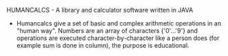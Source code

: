 HUMANCALCS - A library and calculator software written in JAVA

- Humancalcs give a set of basic and complex arithmetic operations in an "human way". Numbers are an array of characters {'0'...'9'} and operations are executed character-by-character 
like a person does (for example sum is done in column), the purpose is educational.
